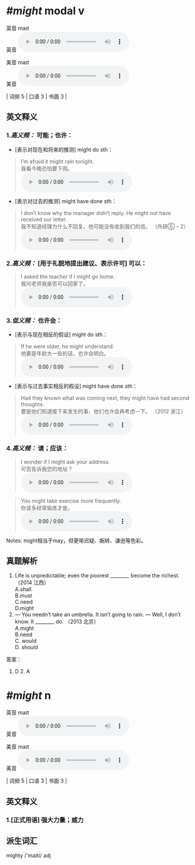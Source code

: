 # ***\#might*** modal v
英音 maɪt  
英音
<audio src="./media/might-B.aac" controls="controls"></audio>

美音 maɪt  
美音
<audio src="./media/might.aac" controls="controls"></audio>



| 词频 5 | 口语 3 | 书面 3 |  

英文释义
---
### 1.*高义频：* **可能；也许：**  

- [表示对现在和将来的推测] might do sth：

 > I’m afraid it might rain tonight.   
 > 我看今晚恐怕要下雨。    
<audio src="./media/might-1.aac" controls="controls"></audio>

- [表示对过去的推测] might have done sth：

 > I don’t know why the manager didn’t reply. He might not have received our letter.   
 > 我不知道经理为什么不回复。他可能没有收到我们的信。  （外研⑤ – 2）  
<audio src="./media/might-2.aac" controls="controls"></audio>

### 2.*高义频：* **[用于礼貌地提出建议、表示许可] 可以：**  

 > I asked the teacher if I might go home.   
 > 我问老师我是否可以回家了。    
<audio src="./media/might-3.aac" controls="controls"></audio>

### 3.*低义频：* **也许会：**  

- [表示与现在相反的假设] might do sth：

 > If he were older, he might understand.  
 > 他要是年龄大一些的话，也许会明白。    
<audio src="./media/might-4.aac" controls="controls"></audio>

- [表示与过去事实相反的假设] might have done sth：

 > Had they known what was coming next, they might have had second thoughts.   
 > 要是他们知道接下来发生的事，他们也许会再考虑一下。  （2012 浙江）  
<audio src="./media/might-5.aac" controls="controls"></audio>

### 4.*高义频：* **请；应该：**  

 > I wonder if I might ask your address.   
 > 可否告诉我您的地址？    
<audio src="./media/might-6.aac" controls="controls"></audio>

 > You might take exercise more frequently.  
 > 你该多经常锻炼才是。    
<audio src="./media/You might take exercise more_AAC.aac" controls="controls"></audio>

Notes: might相当于may，但更带迟疑、婉转、谦逊等色彩。  

真题解析
---
1. Life is unpredictable; even the poorest ________ become the richest.  （2014 江西）  
A.shall  
B.must  
C.need  
D.might  
2. — You needn’t take an umbrella. It isn’t going to rain.
— Well, I don’t know. It ________ do.  （2013 北京）  
A.might  
B.need   
C. would  
D. should  

答案：
1. D  2. A  

# ***\#might*** n
英音 maɪt  
英音
<audio src="./media/might-B.aac" controls="controls"></audio>

美音 maɪt  
美音
<audio src="./media/might.aac" controls="controls"></audio>



| 词频 5 | 口语 3 | 书面 3 |  

英文释义
---
### 1.**[正式用语] 强大力量；威力**  


派生词汇
---
mighty /'maɪti/ adj   

